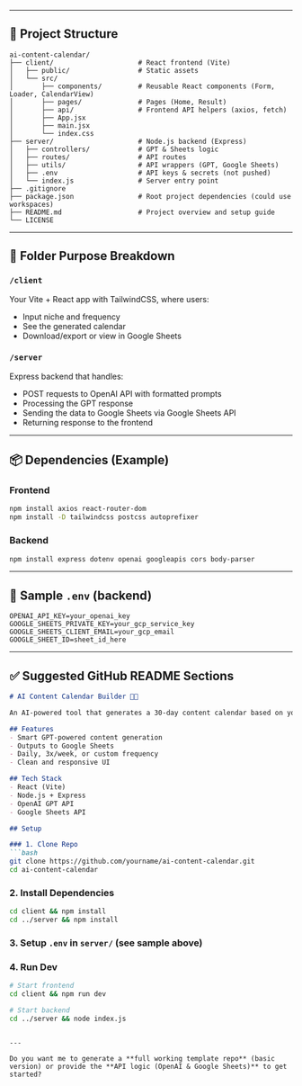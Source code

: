 
---

## 📁 **Project Structure**

```
ai-content-calendar/
├── client/                     # React frontend (Vite)
│   ├── public/                 # Static assets
│   └── src/
│       ├── components/         # Reusable React components (Form, Loader, CalendarView)
│       ├── pages/              # Pages (Home, Result)
│       ├── api/                # Frontend API helpers (axios, fetch)
│       ├── App.jsx            
│       ├── main.jsx           
│       └── index.css
├── server/                     # Node.js backend (Express)
│   ├── controllers/            # GPT & Sheets logic
│   ├── routes/                 # API routes
│   ├── utils/                  # API wrappers (GPT, Google Sheets)
│   ├── .env                    # API keys & secrets (not pushed)
│   └── index.js                # Server entry point
├── .gitignore
├── package.json                # Root project dependencies (could use workspaces)
├── README.md                   # Project overview and setup guide
└── LICENSE
```

---

## 📂 Folder Purpose Breakdown

### `/client`

Your Vite + React app with TailwindCSS, where users:

* Input niche and frequency
* See the generated calendar
* Download/export or view in Google Sheets

### `/server`

Express backend that handles:

* POST requests to OpenAI API with formatted prompts
* Processing the GPT response
* Sending the data to Google Sheets via Google Sheets API
* Returning response to the frontend

---

## 📦 Dependencies (Example)

### Frontend

```bash
npm install axios react-router-dom
npm install -D tailwindcss postcss autoprefixer
```

### Backend

```bash
npm install express dotenv openai googleapis cors body-parser
```

---

## 📝 Sample `.env` (backend)

```
OPENAI_API_KEY=your_openai_key
GOOGLE_SHEETS_PRIVATE_KEY=your_gcp_service_key
GOOGLE_SHEETS_CLIENT_EMAIL=your_gcp_email
GOOGLE_SHEET_ID=sheet_id_here
```

---

## ✅ Suggested GitHub README Sections

````md
# AI Content Calendar Builder 🧠📅

An AI-powered tool that generates a 30-day content calendar based on your niche and posting frequency. Built with React, Node.js, and GPT.

## Features
- Smart GPT-powered content generation
- Outputs to Google Sheets
- Daily, 3x/week, or custom frequency
- Clean and responsive UI

## Tech Stack
- React (Vite)
- Node.js + Express
- OpenAI GPT API
- Google Sheets API

## Setup

### 1. Clone Repo
```bash
git clone https://github.com/yourname/ai-content-calendar.git
cd ai-content-calendar
````

### 2. Install Dependencies

```bash
cd client && npm install
cd ../server && npm install
```

### 3. Setup `.env` in `server/` (see sample above)

### 4. Run Dev

```bash
# Start frontend
cd client && npm run dev

# Start backend
cd ../server && node index.js
```

```

---

Do you want me to generate a **full working template repo** (basic version) or provide the **API logic (OpenAI & Google Sheets)** to get started?
```
